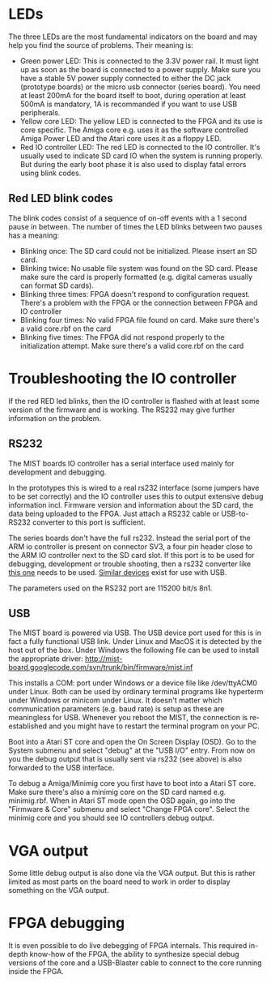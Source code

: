 # LEDs #

The three LEDs are the most fundamental indicators on the board and may help you find the source of problems. Their meaning is:

  * Green power LED: This is connected to the 3.3V power rail. It must light up as soon as the board is connected to a power supply. Make sure you have a stable 5V power supply connected to either the DC jack (prototype boards) or the micro usb connector (series board). You need at least 200mA for the board itself to boot, during operation at least 500mA is mandatory, 1A is recommanded if you want to use USB peripherals.
  * Yellow core LED: The yellow LED is connected to the FPGA and its use is core specific. The Amiga core e.g. uses it as the software controlled Amiga Power LED and the Atari core uses it as a floppy LED.
  * Red IO controller LED: The red LED is connected to the IO controller. It's usually used to indicate SD card IO when the system is running properly. But during the early boot phase it is also used to display fatal errors using blink codes.

## Red LED blink codes ##

The blink codes consist of a sequence of on-off events with a 1 second pause in between. The number of times the LED blinks between two pauses has a meaning:

  * Blinking once: The SD card could not be initialized. Please insert an SD card.
  * Blinking twice: No usable file system was found on the SD card. Please make sure the card is properly formatted (e.g. digital cameras usually can format SD cards).
  * Blinking three times: FPGA doesn't respond to configuration request. There's a problem with the FPGA or the connection between FPGA and IO controller
  * Blinking four times: No valid FPGA file found on card. Make sure there's a valid core.rbf on the card
  * Blinking five times: The FPGA did not respond properly to the initialization attempt. Make sure there's a valid core.rbf on the card

# Troubleshooting the IO controller #

If the red RED led blinks, then the IO controller is flashed with at least some version of the firmware and is working. The RS232 may give further information on the problem.

## RS232 ##

The MIST boards IO controller has a serial interface used mainly for development and debugging.

In the prototypes this is wired to a real rs232 interface (some jumpers have to be set correctly) and the IO controller uses this to output extensive debug information incl. Firmware version and information about the SD card, the data being uploaded to the FPGA. Just attach a RS232 cable or USB-to-RS232 converter to this port is sufficient.

The series boards don't have the full rs232. Instead the serial port of the ARM io controller is present on connector SV3, a four pin header close to the ARM IO controller next to the SD card slot. If this port is to be used for debugging, development or trouble shooting, then a rs232 converter like [this one](http://www.emartee.com/product/41777/) needs to be used. [Similar devices](http://www.elecfreaks.com/store/usb-to-rs232-converter-p-228.html) exist for use with USB.

The parameters used on the RS232 port are 115200 bit/s 8n1.

## USB ##

The MIST board is powered via USB. The USB device port used for this is in fact a fully functional USB link. Under Linux and MacOS it is detected by the host out of the box. Under Windows the following file can be used to install the appropriate driver: http://mist-board.googlecode.com/svn/trunk/bin/firmware/mist.inf

This installs a COM: port under Windows or a device file like /dev/ttyACM0 under Linux. Both can be used by ordinary terminal programs like hyperterm under Windows or minicom under Linux. It doesn't matter which communication parameters (e.g. baud rate) is setup as these are meaningless for USB. Whenever you reboot the MIST, the connection is re-established and you might have to restart the terminal program on your PC.

Boot into a Atari ST core and open the On Screen Display (OSD). Go to the System submenu and select "debug" at the "USB I/O" entry. From now on you the debug output that is usually sent via rs232 (see above) is also forwarded to the USB interface.

To debug a Amiga/Minimig core you first have to boot into a Atari ST core. Make sure there's also a minimig core on the SD card named e.g. minimig.rbf. When in Atari ST mode open the OSD again, go into the "Firmware & Core" submenu and select "Change FPGA core". Select the minimig core and you should see IO controllers debug output.

# VGA output #

Some little debug output is also done via the VGA output. But this is rather limited as most parts on the board need to work in order to display something on the VGA output.

# FPGA debugging #

It is even possible to do live debegging of FPGA internals. This required in-depth know-how of the FPGA, the ability to synthesize special debug versions of the core and a USB-Blaster cable to connect to the core running inside the FPGA.